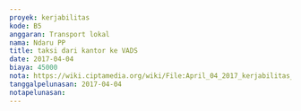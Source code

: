 ```yaml
---
proyek: kerjabilitas
kode: B5
anggaran: Transport lokal
nama: Ndaru PP
title: taksi dari kantor ke VADS
date: 2017-04-04
biaya: 45000
nota: https://wiki.ciptamedia.org/wiki/File:April_04_2017_kerjabilitas_B5_taksi_kantor_ke_vads_ndaru888.jpg
tanggalpelunasan: 2017-04-04
notapelunasan:
---
```

